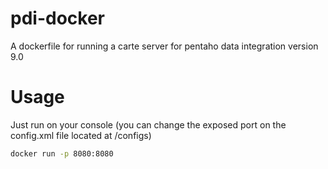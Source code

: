 # pdi-docker
A dockerfile for running a carte server for pentaho data integration version 9.0
# Usage
Just run on your console (you can change the exposed port on the config.xml file located at /configs)
```sh
docker run -p 8080:8080
```
